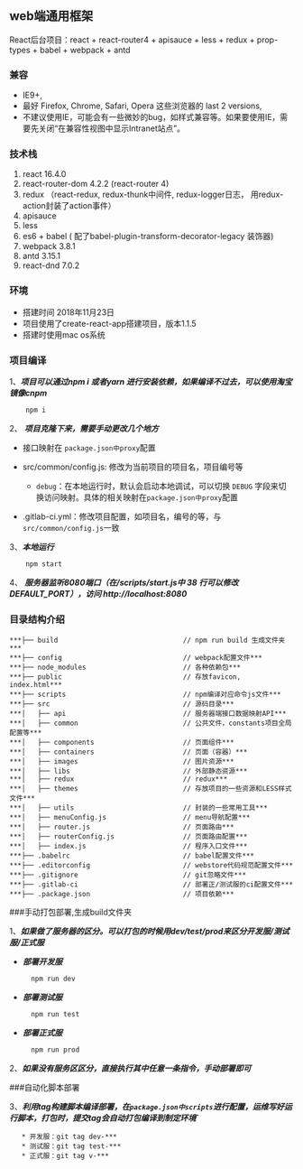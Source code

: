 ## web端通用框架
React后台项目：react + react-router4 + apisauce + less + redux + prop-types + babel + webpack + antd

### 兼容
* IE9+, 
* 最好 Firefox, Chrome, Safari, Opera 这些浏览器的 last 2 versions,
* 不建议使用IE，可能会有一些微妙的bug，如样式兼容等。如果要使用IE，需要先关闭“在兼容性视图中显示Intranet站点”。

### 技术栈
1. react 16.4.0
2. react-router-dom 4.2.2 (react-router 4)
3. redux （react-redux, redux-thunk中间件, redux-logger日志， 用redux-action封装了action事件）
4. apisauce
5. less
6. es6 + babel ( 配了babel-plugin-transform-decorator-legacy 装饰器)
7. webpack 3.8.1
7. antd 3.15.1
8. react-dnd 7.0.2

### 环境
* 搭建时间 2018年11月23日
* 项目使用了create-react-app搭建项目，版本1.1.5
* 搭建时使用mac os系统

### 项目编译
1、***项目可以通过npm i 或者yarn 进行安装依赖，如果编译不过去，可以使用淘宝镜像cnpm***
```bash
    npm i
```
2、 ***项目克隆下来，需要手动更改几个地方***

* 接口映射在 `package.json中proxy`配置
* src/common/config.js: 修改为当前项目的项目名，项目编号等
  * `debug`：在本地运行时，默认会启动本地调试，可以切换 `DEBUG` 字段来切换访问映射。具体的相关映射在`package.json中proxy`配置
  
* .gitlab-ci.yml：修改项目配置，如项目名，编号的等，与`src/common/config.js`一致

3、***本地运行***
```bash
    npm start
```

4、 ***服务器监听8080端口（在/scripts/start.js中 38 行可以修改DEFAULT_PORT），访问 http://localhost:8080***

### 目录结构介绍
```
***├── build                               // npm run build 生成文件夹***  
***├── config                              // webpack配置文件***  
***├── node_modules                        // 各种依赖包***  
***├── public                              // 存放favicon, index.html***  
***├── scripts                             // npm编译对应命令js文件***  
***├── src                                 // 源码目录***  
***│   ├── api                             // 服务器端接口数据映射API***  
***│   ├── common                          // 公共文件，constants项目全局配置等***  
***│   ├── components                      // 页面组件***  
***│   ├── containers                      // 页面（容器）***  
***│   ├── images                          // 图片资源***  
***│   ├── libs                            // 外部静态资源***  
***│   ├── redux                           // redux***  
***│   ├── themes                          // 存放项目的一些资源和LESS样式文件***  
***│   ├── utils                           // 封装的一些常用工具***  
***│   ├── menuConfig.js                   // menu导航配置***  
***│   ├── router.js                       // 页面路由***  
***│   ├── routerConfig.js                 // 页面路由配置***  
***│   ├── index.js                        // 程序入口文件***  
***├── .babelrc                            // babel配置文件***  
***├── .editorconfig                       // webstore代码规范配置文件***  
***├── .gitignore                          // git忽略文件***  
***├── .gitlab-ci                          // 部署正/测试服的ci配置文件***  
***├── .package.json                       // 项目依赖***  
```
###手动打包部署,生成build文件夹

1、***如果做了服务器的区分。可以打包的时候用dev/test/prod来区分开发服/测试服/正式服***

* ***部署开发服***
    ```bash
      npm run dev
    ```
* ***部署测试服***
    ```bash
      npm run test
    ```

* ***部署正式服***
    ```bash
      npm run prod
    ```
2、***如果没有服务区区分，直接执行其中任意一条指令，手动部署即可***

###自动化脚本部署

3、***利用tag构建脚本编译部署，在`package.json中scripts`进行配置，运维写好运行脚本，打包时，提交tag会自动打包编译到制定环境`***
```
   * 开发服：git tag dev-***
   * 测试服：git tag test-***
   * 正式服：git tag v-***
```
